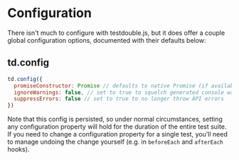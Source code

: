 # Configuration

There isn't much to configure with testdouble.js, but it does offer a couple
global configuration options, documented with their defaults below:

## td.config

```js
td.config({
  promiseConstructor: Promise // defaults to native Promise (if available)
  ignoreWarnings: false, // set to true to squelch generated console warnings
  suppressErrors: false // set to true to no longer throw API errors
})
```

Note that this config is persisted, so under normal circumstances, setting any
configuration property will hold for the duration of the entire test suite. If
you need to change a configuration property for a single test, you'll need to
manage undoing the change yourself (e.g. in `beforeEach` and `afterEach` hooks).
